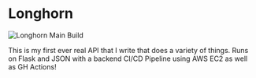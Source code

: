 # Longhorn
![Longhorn Main Build](https://github.com/WarpWing/Longhorn/workflows/Longhorn%20Main%20Build/badge.svg)

This is my first ever real API that I write that does a variety of things. Runs on Flask and JSON with a backend CI/CD Pipeline using AWS EC2 as well as GH Actions!
